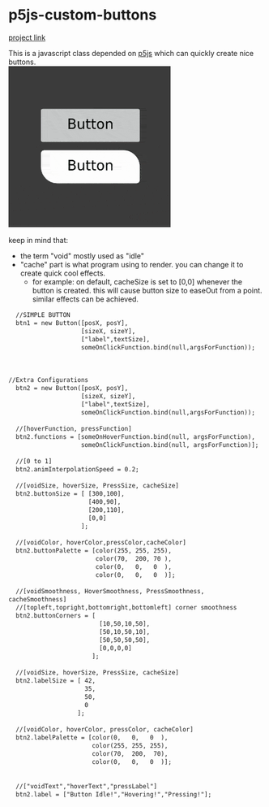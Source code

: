 # p5js-custom-buttons
[project link](https://editor.p5js.org/rt.sayochi/sketches/qsTrCqQkB)

This is a javascript class depended on [p5js](https://p5js.org/get-started/) which can quickly create nice buttons.\
![gif](https://github.com/clod44/p5js-custom-buttons/blob/master/custombuttons.gif)

keep in mind that:
- the term "void" mostly used as "idle"
- "cache" part is what program using to render. you can change it to create quick cool effects.
  - for example: on default, cacheSize is set to [0,0] whenever the button is created. this will cause button size to easeOut from a point. similar effects can be achieved.

```
  //SIMPLE BUTTON
  btn1 = new Button([posX, posY],
                    [sizeX, sizeY],
                    ["label",textSize],
                    someOnClickFunction.bind(null,argsForFunction));



//Extra Configurations
  btn2 = new Button([posX, posY],
                    [sizeX, sizeY],
                    ["label",textSize],
                    someOnClickFunction.bind(null,argsForFunction));
  
  //[hoverFunction, pressFunction]
  btn2.functions = [someOnHoverFunction.bind(null, argsForFunction),
                    someOnClickFunction.bind(null, argsForFunction)];
  
  //[0 to 1]
  btn2.animInterpolationSpeed = 0.2;
  
  //[voidSize, hoverSize, PressSize, cacheSize]
  btn2.buttonSize = [ [300,100],
                      [400,90],
                      [200,110],
                      [0,0]
                    ];
  
  //[voidColor, hoverColor,pressColor,cacheColor]
  btn2.buttonPalette = [color(255, 255, 255),
                        color(70,  200, 70 ),
                        color(0,   0,   0  ),
                        color(0,   0,   0  )];
                        
  //[voidSmoothness, HoverSmoothness, PressSmoothness, cacheSmoothness]
  //[topleft,topright,bottomright,bottomleft] corner smoothness
  btn2.buttonCorners = [ 
                         [10,50,10,50],
                         [50,10,50,10],
                         [50,50,50,50],
                         [0,0,0,0]
                       ];
  
  //[voidSize, hoverSize, PressSize, cacheSize]
  btn2.labelSize = [ 42,
                     35,
                     50,
                     0
                   ];
  
  //[voidColor, hoverColor, pressColor, cacheColor]
  btn2.labelPalette = [color(0,   0,   0  ),
                       color(255, 255, 255),
                       color(70,  200,  70),
                       color(0,   0,   0  )]; 
  
  
  //["voidText","hoverText","pressLabel"]
  btn2.label = ["Button Idle!","Hovering!","Pressing!"];
```

